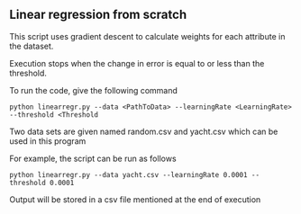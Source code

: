 ## Linear regression from scratch


This script uses gradient descent to calculate weights for each attribute in the dataset.

Execution stops when the change in error is equal to or less than the threshold.

To run the code, give the following command
```{r, engine='python', count_lines}
python linearregr.py --data <PathToData> --learningRate <LearningRate> --threshold <Threshold
```

Two data sets are given named random.csv and yacht.csv which can be used in this program

For example, the script can be run as follows 
```{r, engine='python', count_lines}
python linearregr.py --data yacht.csv --learningRate 0.0001 --threshold 0.0001
```

Output will be stored in a csv file mentioned at the end of execution